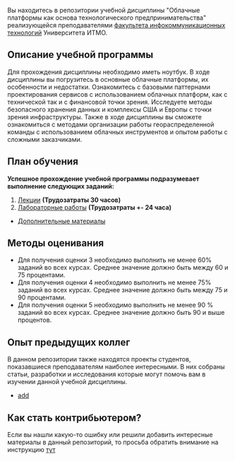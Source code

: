 Вы находитесь в репозитории учебной дисциплины "Облачные платформы как основа технологического предпринимательства" реализующейся преподавателями [факультета инфокоммуникационных технологий](https://fict.itmo.ru) Университета ИТМО. 

## Описание учебной программы
Для прохождения дисциплины необходимо иметь ноутбук. В ходе дисциплины вы погрузитесь в основные облачные платформы, их особенности и недостатки. Ознакомитесь с базовыми паттернами проектирования сервисов с использованием облачных платформ, как с технической так и с финансовой точки зрения. Исследуете методы безопасного хранения данных и комплексы США и Европы с точки зрения инфраструктуры. Также в ходе дисциплины вы сможете ознакомиться с методами организации работы геораспределенной команды с использованием облачных инструментов и опытом работы с сложными заказчиками.

## План обучения
**Успешное прохождение учебной программы подразумевает выполнение следующих заданий:**

1. [Лекции](https://itmo-ict-faculty.github.io/cloud-platforms-as-the-basis-of-technology-entrepreneurship/education/lecture.md) **(Трудозатраты 30 часов)**
2. [Лабораторные работы](https://itmo-ict-faculty.github.io/cloud-platforms-as-the-basis-of-technology-entrepreneurship/education/labs.md) **(Трудозатраты +- 24 часа)**


- [Дополнительные материалы](https://itmo-ict-faculty.github.io/cloud-platforms-as-the-basis-of-technology-entrepreneurship/education/additional_materials.md)

## Методы оценивания
- Для получения оценки 3 необходимо выполнить не менее 60% заданий во всех курсах. Среднее значение должно быть между 60 и 75 процентами. 
- Для получения оценки 4 необходимо выполнить не менее 75% заданий во всех курсах. Среднее значение должно быть между 75 и 90 процентами. 
- Для получения оценки 5 необходимо выполнить не менее 90 % заданий во всех курсах. Среднее значение должно быть 90 и выше процентов. 


## Опыт предыдущих коллег
В данном репозитории также находятся проекты студентов, показавшиеся преподавателям наиболее интересными. В них собраны статьи, разработки и исследования которые могут помочь вам в изучении данной учебной дисциплины.

- [add](https://itmo-ict-faculty.github.io/introduction-to-distributed-technologies/student_case/itmo2022_2023)

## Как стать контрибьютером?
Если вы нашли какую-то ошибку или решили добавить интересные материалы в данный репозиторий, то просьба обратить внимание на инструкцию [тут](https://github.com/itmo-ict-faculty/introduction-to-distributed-technologies/blob/main/README.md)
